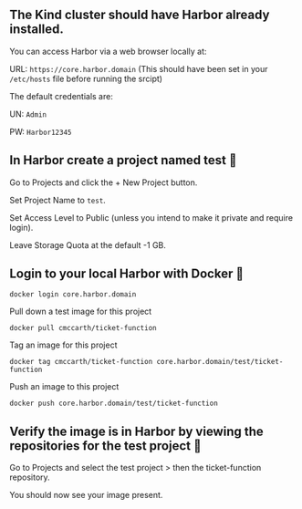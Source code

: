 

## The Kind cluster should have Harbor already installed.

You can access Harbor via a web browser locally at:

URL: `https://core.harbor.domain` (This should have been set in your `/etc/hosts` file before running the srcipt)

The default credentials are:

UN: `Admin`

PW: `Harbor12345`





## In Harbor create a project named test 🔧

Go to Projects and click the + New Project button.

Set Project Name to `test`.

Set Access Level to Public (unless you intend to make it private and require login).

Leave Storage Quota at the default -1 GB.



## Login to your local Harbor with Docker 🔧
```
docker login core.harbor.domain
```


Pull down a test image for this project 
```
docker pull cmccarth/ticket-function
```



Tag an image for this project 
```
docker tag cmccarth/ticket-function core.harbor.domain/test/ticket-function
```


Push an image to this project 
```
docker push core.harbor.domain/test/ticket-function
```


## Verify the image is in Harbor by viewing the repositories for the test project 🔧

Go to Projects and select the test project > then the ticket-function repository.

You should now see your image present.

